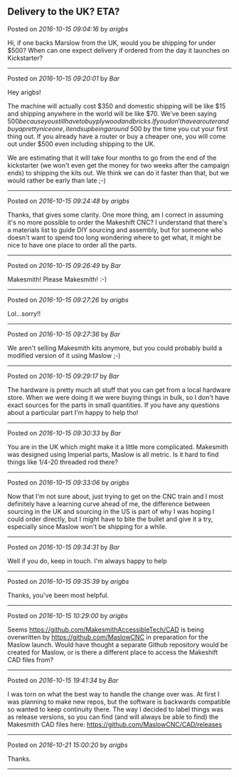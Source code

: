 ## Delivery to the UK? ETA?
Posted on *2016-10-15 09:04:16* by *arigbs*

Hi, if one backs Marslow from the UK, would you be shipping for under $500? When can one expect delivery if ordered from the day it launches on Kickstarter?

---

Posted on *2016-10-15 09:20:01* by *Bar*

Hey arigbs!

The machine will actually cost $350 and domestic shipping will be like $15 and shipping anywhere in the world will be like $70. We've been saying $500 because you still have to buy plywood and bricks. If you don't have a router and buy a pretty nice one, it ends up being around ~$500 by the time you cut your first thing out. If you already have a router or buy a cheaper one, you will come out under $500 even including shipping to the UK.

We are estimating that it will take four months to go from the end of the kickstarter (we won't even get the money for two weeks after the campaign ends) to shipping the kits out. We think we can do it faster than that, but we would rather be early than late ;-)

---

Posted on *2016-10-15 09:24:48* by *arigbs*

Thanks, that gives some clarity. One more thing, am I correct in assuming it's no more possible to order the Makeshift CNC? I understand that there's a materials list to guide DIY sourcing and assembly, but for someone who doesn't want to spend too long wondering where to get what, it might be nice to have one place to order all the parts.

---

Posted on *2016-10-15 09:26:49* by *Bar*

Makesmith! Please Makesmith! :-)

---

Posted on *2016-10-15 09:27:26* by *arigbs*

Lol...sorry!!

---

Posted on *2016-10-15 09:27:36* by *Bar*

We aren't selling Makesmith kits anymore, but you could probably build a modified version of it using Maslow ;-)

---

Posted on *2016-10-15 09:29:17* by *Bar*

The hardware is pretty much all stuff that you can get from a local hardware store. When we were doing it we were buying things in bulk, so I don't have exact sources for the parts in small quantities. If you have any questions about a particular part I'm happy to help tho!

---

Posted on *2016-10-15 09:30:33* by *Bar*

You are in the UK which might make it a little more complicated. Makesmith was designed using Imperial parts, Maslow is all metric. Is it hard to find things like 1/4-20 threaded rod there?

---

Posted on *2016-10-15 09:33:06* by *arigbs*

Now that I'm not sure about, just trying to get on the CNC train and I most definitely have a learning curve ahead of me, the difference between sourcing in the UK and sourcing in the US is part of why I was hoping I could order directly, but I might have to bite the bullet and give it a try, especially since Maslow won't be shipping for a while.

---

Posted on *2016-10-15 09:34:31* by *Bar*

Well if you do, keep in touch. I'm always happy to help

---

Posted on *2016-10-15 09:35:39* by *arigbs*

Thanks, you've been most helpful.

---

Posted on *2016-10-15 10:29:00* by *arigbs*

Seems https://github.com/MakesmithAccessibleTech/CAD is being overwritten by https://github.com/MaslowCNC in preparation for the Maslow launch. Would have thought a separate Github repository would be created for Maslow, or is there a different place to access the Makeshift CAD files from?

---

Posted on *2016-10-15 19:41:34* by *Bar*

I was torn on what the best way to handle the change over was. At first I was planning to make new repos, but the software is backwards compatible so wanted to keep continuity there. The way I decided to label things was as release versions, so you can find (and will always be able to find) the Makesmith CAD files here: https://github.com/MaslowCNC/CAD/releases

---

Posted on *2016-10-21 15:00:20* by *arigbs*

Thanks.

---

